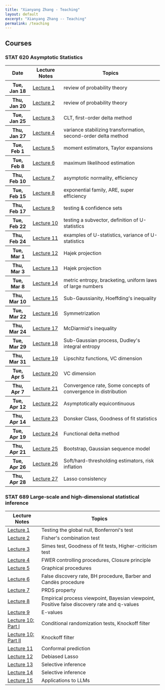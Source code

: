 ```yaml
---
title: "Xianyang Zhang - Teaching"
layout: default
excerpt: "Xianyang Zhang -- Teaching"
permalink: /teaching
---
```


<div markdown="0" class="hero-body">
  <div class="container">
    <article class="media">
      <div class="media-content">
        <div class="content">
          <h1>Courses</h1>
        </div>
      </div>
    </article>
    <article class="media">
      <div class="media-content">
        <div class="content">
          <h3>STAT 620 Asymptotic Statistics</h3>
          <p>
            <table class="table">
              <thead>
                <tr><th>Date</th><th>Lecture Notes</th><th>Topics</th></tr>
              </thead>
              <tbody>
                <tr><th>Tue, Jan 18</th><td><a href="/downloads/620sp22/Jan-18.pdf">Lecture 1</a></td><td>review of probability theory</td></tr>
                <tr><th>Thu, Jan 20</th><td><a href="/downloads/620sp22/Jan-20.pdf">Lecture 2</a></td><td>review of probability theory</td></tr>
                <tr><th>Tue, Jan 25</th><td><a href="/downloads/620sp22/Jan-25.pdf">Lecture 3</a></td><td>CLT, first-order delta method</td></tr>
                <tr><th>Thu, Jan 27</th><td><a href="/downloads/620sp22/Jan-27.pdf">Lecture 4</a></td><td>variance stabilizing transformation, second-order delta method</td></tr>
                <tr><th>Tue, Feb 1</th><td><a href="/downloads/620sp22/Feb-1.pdf">Lecture 5</a></td><td>moment estimators, Taylor expansions</td></tr>
                <tr><th>Tue, Feb 8</th><td><a href="/downloads/620sp22/Feb-8.pdf">Lecture 6</a></td><td>maximum likelihood estimation</td></tr>
                <tr><th>Thu, Feb 10</th><td><a href="/downloads/620sp22/Feb-10.pdf">Lecture 7</a></td><td>asymptotic normality, efficiency</td></tr>
                <tr><th>Tue, Feb 15</th><td><a href="/downloads/620sp22/Feb-15.pdf">Lecture 8</a></td><td>exponential family, ARE, super efficiency</td></tr>
                <tr><th>Thu, Feb 17</th><td><a href="/downloads/620sp22/Feb-17.pdf">Lecture 9</a></td><td>testing & confidence sets</td></tr>
                <tr><th>Tue, Feb 22</th><td><a href="/downloads/620sp22/Feb-22.pdf">Lecture 10</a></td><td>testing a subvector, definition of U-statistics</td></tr>
                <tr><th>Thu, Feb 24</th><td><a href="/downloads/620sp22/Feb-24.pdf">Lecture 11</a></td><td>examples of U-statistics, variance of U-statistics</td></tr>
                <tr><th>Tue, Mar 1</th><td><a href="/downloads/620sp22/Mar-1.pdf">Lecture 12</a></td><td>Hajek projection</td></tr>
                <tr><th>Thu, Mar 3</th><td><a href="/downloads/620sp22/Mar-3.pdf">Lecture 13</a></td><td>Hajek projection</td></tr>
                <tr><th>Tue, Mar 8</th><td><a href="/downloads/620sp22/Mar-8.pdf">Lecture 14</a></td><td>metric entropy, bracketing, uniform laws of large numbers</td></tr>
                <tr><th>Thu, Mar 10</th><td><a href="/downloads/620sp22/Mar-10.pdf">Lecture 15</a></td><td>Sub-Gaussianity, Hoeffding's inequality</td></tr>
                <tr><th>Tue, Mar 22</th><td><a href="/downloads/620sp22/Mar-22.pdf">Lecture 16</a></td><td>Symmetrization</td></tr>
                <tr><th>Thu, Mar 24</th><td><a href="/downloads/620sp22/Mar-24.pdf">Lecture 17</a></td><td>McDiarmid's inequality</td></tr>
                <tr><th>Tue, Mar 29</th><td><a href="/downloads/620sp22/Mar-29.pdf">Lecture 18</a></td><td>Sub-Gaussian process, Dudley's integral entropy</td></tr>
                <tr><th>Thu, Mar 31</th><td><a href="/downloads/620sp22/Mar-31.pdf">Lecture 19</a></td><td>Lipschitz functions, VC dimension</td></tr>
                <tr><th>Tue, Apr 5</th><td><a href="/downloads/620sp22/Apr-5.pdf">Lecture 20</a></td><td>VC dimension</td></tr>
                <tr><th>Thu, Apr 7</th><td><a href="/downloads/620sp22/Apr-7.pdf">Lecture 21</a></td><td>Convergence rate, Some concepts of convergence in distribution</td></tr>
                <tr><th>Tue, Apr 12</th><td><a href="/downloads/620sp22/Apr-12.pdf">Lecture 22</a></td><td>Asymptotically equicontinuous</td></tr>
                <tr><th>Thu, Apr 14</th><td><a href="/downloads/620sp22/Apr-14.pdf">Lecture 23</a></td><td>Donsker Class, Goodness of fit statistics</td></tr>
                <tr><th>Tue, Apr 19</th><td><a href="/downloads/620sp22/Apr-19.pdf">Lecture 24</a></td><td>Functional delta method</td></tr>
                <tr><th>Thu, Apr 21</th><td><a href="/downloads/620sp22/Apr-21.pdf">Lecture 25</a></td><td>Bootstrap, Gaussian sequence model</td></tr>
                <tr><th>Tue, Apr 26</th><td><a href="/downloads/620sp22/Apr-26.pdf">Lecture 26</a></td><td>Soft/hard-thresholding estimators, risk inflation</td></tr>
                <tr><th>Thu, Apr 28</th><td><a href="/downloads/620sp22/Apr-28.pdf">Lecture 27</a></td><td>Lasso consistency</td></tr>
              </tbody>
            </table>
          </p>
        </div>
      </div>
    </article>
    <article class="media">
      <div class="media-content">
        <div class="content">
          <h3>STAT 689 Large-scale and high-dimensional statistical inference</h3>
          <p>
            <table class="table">
              <thead>
                <tr><th>Lecture Notes</th><th>Topics</th></tr>
              </thead>
              <tbody>
                <tr><td><a href="/downloads/689fa24/Lec1.pdf">Lecture 1</a></td><td>Testing the global null, Bonferroni's test</td></tr>
                <tr><td><a href="/downloads/689fa24/Lec2.pdf">Lecture 2</a></td><td>Fisher's combination test</td></tr>
                <tr><td><a href="/downloads/689fa24/Lec3.pdf">Lecture 3</a></td><td>Simes test, Goodness of fit tests, Higher-criticism test</td></tr>
                <tr><td><a href="/downloads/689fa24/Lec4.pdf">Lecture 4</a></td><td>FWER controlling procedures, Closure principle</td></tr>
                <tr><td><a href="/downloads/689fa24/Lec5.pdf">Lecture 5</a></td><td>Graphical procedures</td></tr>
                <tr><td><a href="/downloads/689fa24/Lec6.pdf">Lecture 6</a></td><td>False discovery rate, BH procedure, Barber and Candès procedure</td></tr>
                <tr><td><a href="/downloads/689fa24/Lec7.pdf">Lecture 7</a></td><td>PRDS property</td></tr>
                <tr><td><a href="/downloads/689fa24/Lec8.pdf">Lecture 8</a></td><td>Empirical process viewpoint, Bayesian viewpoint, Positive false discovery rate and q-values</td></tr>
                <tr><td><a href="/downloads/689fa24/Lec9.pdf">Lecture 9</a></td><td>E-values</td></tr>
                <tr><td><a href="/downloads/689fa24/Lec10-1.pdf">Lecture 10: Part I</a></td><td>Conditional randomization tests, Knockoff filter</td></tr>
                <tr><td><a href="/downloads/689fa24/Lec10-2.pdf">Lecture 10: Part II</a></td><td>Knockoff filter</td></tr>
                <tr><td><a href="/downloads/689fa24/Lec11.pdf">Lecture 11</a></td><td>Conformal prediction</td></tr>
                <tr><td><a href="/downloads/689fa24/Lec12.pdf">Lecture 12</a></td><td>Debiased Lasso</td></tr>
                <tr><td><a href="/downloads/689fa24/Lec13.pdf">Lecture 13</a></td><td>Selective inference</td></tr>
                <tr><td><a href="/downloads/689fa24/Lec14.pdf">Lecture 14</a></td><td>Selective inference</td></tr>
                <tr><td><a href="/downloads/689fa24/Lec15.pdf">Lecture 15</a></td><td>Applications to LLMs</td></tr>
              </tbody>
            </table>
          </p>
        </div>
      </div>
    </article>
  </div>
</div>
